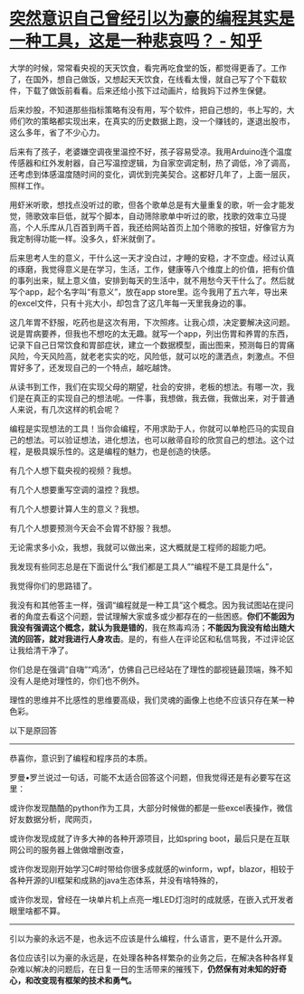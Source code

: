 # [突然意识自己曾经引以为豪的编程其实是一种工具，这是一种悲哀吗？ - 知乎](https://www.zhihu.com/question/469223256/answer/2203445543)

大学的时候，常常看央视的天天饮食，看完再吃食堂的饭，都觉得更香了。工作了，在国外，想自己做饭，又想起天天饮食，在线看太慢，就自己写了个下载软件，下载了做饭前看看。后来还给小孩下过动画片，给我妈下过养生保健。

后来炒股，不知道那些指标策略有没有用，写个软件，把自己想的，书上写的，大师们吹的策略都实现出来，在真实的历史数据上跑，没一个赚钱的，遂退出股市，这么多年，省了不少心力。

后来有了孩子，老婆嫌空调夜里温控不好，孩子容易受凉。我用Arduino连个温度传感器和红外发射器，自己写温控逻辑，为自家空调定制，热了调低，冷了调高，还考虑到体感温度随时间的变化，调优到完美契合。这都好几年了，上面一层灰，照样工作。

用虾米听歌，想找点没听过的歌，但各个歌单总是有大量重复的歌，听一会才能发觉，筛歌效率巨低，就写个脚本，自动筛除歌单中听过的歌，找歌的效率立马提高，个人乐库从几百首到两千首，我还给网站首页上加个筛歌的按钮，好像官方为我定制得功能一样。没多久，虾米就倒了。

后来思考人生的意义，干什么这一天才没白过，才睡的安稳，才不空虚。经过认真的琢磨，我觉得意义是在学习，生活，工作，健康等八个维度上的价值，把有价值的事列出来，赋上意义值，安排到每天的生活中，就不用愁今天干什么了。然后就写个app，起个名字叫“有意义”，放在app store里。迄今我用了五六年，导出来的excel文件，只有十兆大小，却包含了这几年每一天里我身边的事。

这几年胃不舒服，吃药也是这次有用，下次照疼。让我心烦，决定要解决这问题。说是胃病要养，但我也不想吃的太无趣。就写一个app，列出伤胃和养胃的东西，记录下自己日常饮食和胃部症状，建立一个数据模型，画出图来，预测每日的胃痛风险，今天风险高，就老老实实的吃，风险低，就可以吃的潇洒点，刺激点。不但胃好多了，还发现自己的一个特点，越吃越馋。

从读书到工作，我们在实现父母的期望，社会的安排，老板的想法。有哪一次，我们是在真正的实现自己的想法呢。一件事，我想做，我去做，我做出来，对于普通人来说，有几次这样的机会呢？

编程是实现想法的工具！当你会编程，不用求助于人，你就可以单枪匹马的实现自己的想法。可以验证想法，进化想法，也可以敝帚自珍的欣赏自己的想法。这个过程，是极具娱乐性的。这是编程的魅力，也是创造的快感。

有几个人想下载央视的视频？我想。

有几个人想要重写空调的温控？我想。

有几个人想要计算人生的意义？我想。

有几个人想要预测今天会不会胃不舒服？我想。

无论需求多小众，我想，我就可以做出来，这大概就是工程师的超能力吧。

我发现有些同志总是在下面说什么“我们都是工具人”“编程不是工具是什么”，

我觉得你们的思路错了。

我没有和其他答主一样，强调“编程就是一种工具”这个概念。因为我试图站在提问者的角度去看这个问题，尝试理解大家或多或少都存在的一些困惑。**你们不能因为我没有强调这个概念，就认为我是错的**，我在熬毒鸡汤；**不能因为我没有给出随大流的回答，就对我进行人身攻击**。是的，有些人在评论区和私信骂我，不过评论区让我给清干净了。

你们总是在强调“自嗨”“鸡汤”，仿佛自己已经站在了理性的鄙视链最顶端，殊不知没有人是绝对理性的，你们也不例外。

理性的思维并不比感性的思维要高级，我们灵魂的画像上也绝不应该只存在某一种色彩。

以下是原回答

___

恭喜你，意识到了编程和程序员的本质。

罗曼•罗兰说过一句话，可能不太适合回答这个问题，但我觉得还是有必要写在这里：

或许你发现酷酷的python作为工具，大部分时候做的都是一些excel表操作，微信好友数据分析，爬网页，

或许你发现成就了许多大神的各种开源项目，比如spring boot，最后只是在互联网公司的服务器上做做增删改查，

或许你发现刚开始学习C#时带给你很多成就感的winform，wpf，blazor，相较于各种开源的UI框架和成熟的java生态体系，并没有啥特殊的，

或许你发现，曾经在一块单片机上点亮一堆LED灯泡时的成就感，在嵌入式开发者眼里啥都不算。

___

引以为豪的永远不是，也永远不应该是什么编程，什么语言，更不是什么开源。

各位应该引以为豪的永远是，在处理各种各样繁杂的业务之后，在解决各种各样复杂难以解决的问题后，在日复一日的生活带来的摧残下，**仍然保有对未知的好奇心，和改变现有框架的技术和勇气。**

